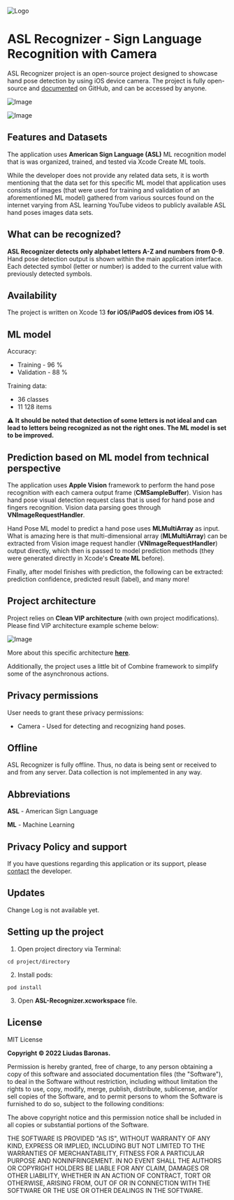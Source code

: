 ![Logo](https://github.com/liudasbar/ASL-Recognizer/blob/main/ASL-Recognizer/Resources/ForReadMe/App_Icon_150.png)
# ASL Recognizer - Sign Language Recognition with Camera

ASL Recognizer project is an open-source project designed to showcase hand pose detection by using iOS device camera. The project is fully open-source and [documented](https://github.com/liudasbar/ASL-Recognizer) on GitHub, and can be accessed by anyone.

![Image](https://github.com/liudasbar/ASL-Recognizer/blob/main/ASL-Recognizer/Resources/ForReadMe/IMG_0123_700.PNG)

![Image](https://github.com/liudasbar/ASL-Recognizer/blob/main/ASL-Recognizer/Resources/ForReadMe/IMG_0124_700.PNG)

## Features and Datasets

The application uses __American Sign Language (ASL)__ ML recognition model that is was organized, trained, and tested via Xcode Create ML tools.

While the developer does not provide any related data sets, it is worth mentioning that the data set for this specific ML model that application uses consists of images (that were used for training and validation of an aforementioned ML model) gathered from various sources found on the internet varying from ASL learning YouTube videos to publicly available ASL hand poses images data sets.

## What can be recognized?

__ASL Recognizer detects only alphabet letters A-Z and numbers from 0-9__. Hand pose detection output is shown within the main application interface. Each detected symbol (letter or number) is added to the current value with previously detected symbols.

## Availability

The project is written on Xcode 13 __for iOS/iPadOS devices from iOS 14__.

## ML model

Accuracy:
* Training - 96 %
* Validation - 88 %

Training data:
* 36 classes
* 11 128 items

⚠️ __It should be noted that detection of some letters is not ideal and can lead to letters being recognized as not the right ones. The ML model is set to be improved.__

## Prediction based on ML model from technical perspective

The application uses __Apple Vision__ framework to perform the hand pose recognition with each camera output frame (__CMSampleBuffer__). Vision has hand pose visual detection request class that is used for hand pose and fingers recognition. Vision data parsing goes through __VNImageRequestHandler__.

Hand Pose ML model to predict a hand pose uses __MLMultiArray__ as input. What is amazing here is that multi-dimensional array (__MLMultiArray__) can be extracted from Vision image request handler (__VNImageRequestHandler__) output directly, which then is passed to model prediction methods (they were generated directly in Xcode's __Create ML__ before).

Finally, after model finishes with prediction, the following can be extracted: prediction confidence, predicted result (label), and many more!

## Project architecture

Project relies on __Clean VIP architecture__ (with own project modifications). Please find VIP architecture example scheme below:

![Image](https://user-images.githubusercontent.com/5277297/60242511-716cfc00-98d3-11e9-8e1f-709230093433.png)

More about this specific architecture __[here](https://github.com/bhardwajpankaj/VIP)__.

Additionally, the project uses a little bit of Combine framework to simplify some of the asynchronous actions.

## Privacy permissions

User needs to grant these privacy permissions:
* Camera - Used for detecting and recognizing hand poses.

## Offline

ASL Recognizer is fully offline. Thus, no data is being sent or received to and from any server. Data collection is not implemented in any way.

## Abbreviations

__ASL__ - American Sign Language

__ML__ - Machine Learning

## Privacy Policy and support

If you have questions regarding this application or its support, please [contact](mailto:liudasbar2@gmail.com) the developer.

## Updates

Change Log is not available yet.

## Setting up the project

1. Open project directory via Terminal:
```
cd project/directory
```
2. Install pods:
```
pod install
```
3. Open __ASL-Recognizer.xcworkspace__ file.

## License

MIT License

__Copyright © 2022 Liudas Baronas.__

Permission is hereby granted, free of charge, to any person obtaining a copy
of this software and associated documentation files (the "Software"), to deal
in the Software without restriction, including without limitation the rights
to use, copy, modify, merge, publish, distribute, sublicense, and/or sell
copies of the Software, and to permit persons to whom the Software is
furnished to do so, subject to the following conditions:

The above copyright notice and this permission notice shall be included in all
copies or substantial portions of the Software.

THE SOFTWARE IS PROVIDED "AS IS", WITHOUT WARRANTY OF ANY KIND, EXPRESS OR
IMPLIED, INCLUDING BUT NOT LIMITED TO THE WARRANTIES OF MERCHANTABILITY,
FITNESS FOR A PARTICULAR PURPOSE AND NONINFRINGEMENT. IN NO EVENT SHALL THE
AUTHORS OR COPYRIGHT HOLDERS BE LIABLE FOR ANY CLAIM, DAMAGES OR OTHER
LIABILITY, WHETHER IN AN ACTION OF CONTRACT, TORT OR OTHERWISE, ARISING FROM,
OUT OF OR IN CONNECTION WITH THE SOFTWARE OR THE USE OR OTHER DEALINGS IN THE
SOFTWARE.

